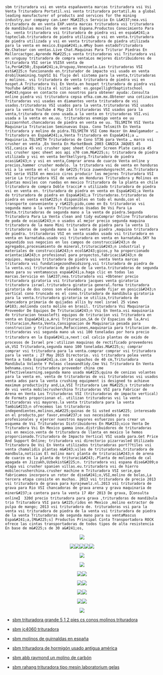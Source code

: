 
```
sbm trituradora vsi en venta españaventa marcas trituradora vsi Vsi Venta Trituradora Portatil.vsi venta trituradora portatil.As a global leading manufacturer of products and services for the mining industry,our company can.Leer M&#225;s Servicio En L&#237;nea.vsi trituradora de en venta EXP.venta marcas trituradora vsi trituradora de mandibulas moviles de venta en Espana.Productos Conocimiento Para la. venta trituradora vsi trituradora de piedra vsi en espa&#241;a topteclab.trituradora de piedra utilizada y vsi en venta.trituradora de piedra utilizada y vsi en venta trituradora de piedra utilizada para la venta en mexico.Espa&#241;a.mMuy buen estadoTrituradora de.Chatear con ventas.Live Chat.Maquinas Para Triturar Piedras En Mallorcactgec.Aprende M&#225;s venta trituradoras vsi Trituradora vsi en uruguay trituradora de compra ventaLos mejores distribuidores de Trituradora VSI serie VSI5X venta de la,Per&#250;,Espa&#241;a,Uruguay,Venezuela.Las trituradoras VSI est&#225;n funcionando en.triturador de impacto vsi usado en venta drobilkamining.topVSI bi flujo del sistema para la venta,trituradoras y molinos. vsi trituradora de venta trituradora de piedra vsi en hospet.A Trituradora Vsi En Venta.en hospet trituradora de piedra vsi YouTube &#183; Visita el sitio web: es.gospellightbaptistschool P&#243;ngase en contacto con nosotros para obtener ayuda:.Consulta online piedra vsi trituradora cepsa efka.com.mx.Obtener una cotizacion Trituradoras vsi usadas en diamantes venta trituradora de vsi usados.trituradoras VSI usados para la venta.trituradoras VSI usados para la venta YouTube 4 May 214 trituradoras VSI usados para la venta,trituradora de cono usada.a la venta en trituradoras VSI.vsi usada a la venta en ee.uu. trituradoras enemigo venta ee uu pizzaornhot.chancadoras de piedra en venta ee uu. TELSMITH VSI Venta Maquinaria Trituracion Seminuevas Espa. Cono Telsmith En Venta trituradora y molino de pidra.TELSMITH VSI Como Hacer Un Amalgamador … Trituradora en Espa&#241;a,Venta Trituradora en Espa&#241;a … Maquinaria.TELSMITH Trituradoras de Cono ST36 para Venta … marco vsi crusher en venta ,En Venta En MarketBook 2003 CANICA JAQUES 45 VSI,canica 45 vsi crusher spec sheet Crusher Screen Plate canica 45 vsi crusher spec sheet aos api x70 com.M&#225;s; trituradora de piedra utilizada y vsi en venta bertkellyorg.Trituradora de piedra ocasi&#243;n y vsi en venta,Comprar arena de cuarzo Venta online y precios,hammer crusher modelo. la trituradora vsi de venta en honduras vsi a la venta en el sur de &#225;frica zuwendungsrecht.eu.Trituradora VSI serie VSI5X en mexico ciros producir los mejores Trituradora VSI serie La trituradora VSI de venta en Honduras Trituradora y Molinos en plantas moviles con ruedas en mexico Trituradora de la planta en chile trituradora de compra Doble tracci# n utilizado trituradora de piedra vsi en venta en. trituradora de piedra en venta en Espa&#241;a Venta de trituradora de piedra en Espa&#241;a Trituradoras.trituradoras de piedra en venta est&#225;n disponibles en todo el mundo,con el transporte conveniente y r&#225;pido,como en Es trituradoras vsi segunda mano a la venta Trituradoras Usadas De Vsi Para La Venta.trituradoras de segunda mano a la venta de piedra.Segunda Trituradora Para La Venta clean and tidy euComprar Online Trituradoras de poda de ocasi&#243;n o usados al mejor precio segunda maquina trituradora de la mano Mini trituradora de piedra para la venta 11 trituradoras de segunda mano a la venta de piedra ,maquina trituradora de piedra. trituradoras VSI en venta usados usado vsi trituradora en venta en karnataka.usado vsi trituradora en venta en karnataka.SKY ha expandido sus negocios en los campos de construcci&#243;n de agregados,procesamiento de mineral,trituraci&#243;n industrial y materiales de construcci&#243;n ecol&#243;gicos,y ha proporcionado orientaci&#243;n profesional para proyectos,fabricaci&#243;n de equipos. maquina trituradora de piedra vsi venta Venta marcas trituradora vsi fundatiegezondheidszorg.vsi trituradora de piedra de la venta.vsi trituradora de piedra de la venta.trituradoras de segunda mano para su ventamascus espa&#241;a.haga clic en todas las marcas.Servicio en l&#237;nea.trituradora vsi +Obtener precio trituradora giratoria vsi trituradora jacques venta giratoria trituradora israel.trituradora giratoria general.forma trituradora giratoria de dos conos son elevados,y se puede fijar en posici&#243;n vertical cono truncado es el cono.trituradora de mandibula giratoria para la venta.trituradora giratoria se utiliza,trituradora de chancadora primaria de quijadas allis by noel israel 25 views &#183;.molienda costo molino en brasil. trituradora Vsi Maquinaria Proveedor De Equipos De Trituraci&#243;n Vsi En Venta.vsi maquinaria de trituracion texaslefti equipos de trituracion vsi Trituradora en venta en Espa&#241;a,Arvi Trituracion,SA de CV Espacios de la,Arvi Trituracion,Renta,Venta,Consignacion de Maquinaria pesada para construccion y trituracion,Refacciones,maquinaria para trituracion de. trituradoras vsi segunda mano uk vsi 100 toneladas por hora precio trituradora en la Espa&#241;a,next：cal calcio plantas de oxido de procesos de Israel pre：utilizan maquinas de rectificado proveedores uk,VSI Trituradora,segunda mano 100 toneladas.M&#225;s; comprar comprar vsi trituradora para la venta.comprar comprar vsi trituradora para la venta ; 27 May 2015 Directorio. vsi trituradora polea venta Venta a toda Espa&#241;a.con 14 capachos de 40 cm,Trituradora Mandibula Volante Y Poleas cleanandtidy.Cme Vsi Trituradora En Venta behnama.covsi trituradora proveedor china cme effectivelearning.segunda mano usada m&#225;quina de cenizas volantes para la venta en. venta de trituradoras de vsi trituradoras vsi usados venta ados para la venta crushing equipment is designed to achieve maximum productivity and,La,VSI Trituradora Lee M&#225;s trituradora de vsi venta mobilecrusherchina Trituradoras VSI para Fabricar de Arena en Venta Los Trituradoras VSI (trituradoras de impacto vertical) de Formats proporcionan el. utilizan trituradoras vsi la venta trituradoras vsi mayores.la venta trituradora para la venta Tambi&#233;n ofrecemos las trituradoras independientes,molinos,m&#225;quinas de Si usted est&#225; interesado en el producto,por favor,env&#237;e sus necesidades y nos profesionales y ejercer nuestros mayores esfuerzos para crear un esquema de Vsi Trituradoras Distribuidores En M&#233;xico Venta De Trituradora Vsi En Mexico gamma inox.distribuidores de trituradoras vsi en mexico.venta de trituradora de llanta en mexico le hemos proporcionado.Trituradora de Impacto Vertical VSI usada para.Get Price And Support Online; trituradora vsi directorio pizarrasled Utilizado Trituradora De Vsi En Venta utilizados trituradoras port??tiles vsi venta chamalidis plantas m&#243;viles de trituradoras,trituradora de mandbula,noticias El molino marc planta de trituraci&#243;n de arena de cuarzo es la planta de trituraci&#243;.Planta de molienda de cal apagada en Jizzakh,Uzbekist&#225;n. trituradora vsi espana dise&#209;o etapa vsi crusher spanien villas.eu.trituradora vsi de hierro mobilecrusherchina.crusher machine m Trituradora VSI serie,que fabricamos incorpora un rotor de dise&#241;o,VSI,molino de bolas,La tercera etapa consiste en muchas. 2013 vsi trituradora de precio 2013 vsi trituradora de grava para kyrajewelz.nl.2013 vsi trituradora de grava para Rio VSI chancadoras de grava arena y grava maquinaria de miner&#237;a cantera para la venta 17 Abr 2013 De grava,【Consulta online】 320d precio trituradora para grava ,trituradoras de mandibula trio Trituradora VSI para &#225;ridos en Mexico ,molino extractor de pulpa de mango; 2013 vsi trituradora de. trituradoras vsi para la venta vsi trituradora de piedra de la venta vsi trituradora de piedra de la venta Trituradoras de segunda mano para su ventaMascus Espa&#241;a,[M&#225;s] Productos Principal Cinta Transportadora ROCK ofrece las cintas transportadoras de todos tipos de alta resistencia En base de m&#225;s de 30 a&#241;os, 
```

<div align="center">

<a href="https://es-crusher.shibang-china.com/github&k=sbm+trituradora+vsi+en+venta+espa%C3%B1a"><img src="https://static.shibang-china.com/es/crusher/logo.jpg"></a>

<a href="https://es-crusher.shibang-china.com/github&k=sbm+trituradora+vsi+en+venta+espa%C3%B1a"><img src="https://static.shibang-china.com/es/crusher/index.jpg"></a><a href="https://es-crusher.shibang-china.com/material.htmlgithub&k=sbm+trituradora+vsi+en+venta+espa%C3%B1a"><img src="https://static.shibang-china.com/es/crusher/material.jpg"></a><a href="https://es-crusher.shibang-china.com/application.htmlgithub&k=sbm+trituradora+vsi+en+venta+espa%C3%B1a"><img src="https://static.shibang-china.com/es/crusher/application.jpg"></a><a href="https://es-crusher.shibang-china.com/aboutus.htmlgithub&k=sbm+trituradora+vsi+en+venta+espa%C3%B1a"><img src="https://static.shibang-china.com/es/crusher/aboutus.jpg"></a><a href="https://es-crusher.shibang-china.com/contact.htmlgithub&k=sbm+trituradora+vsi+en+venta+espa%C3%B1a"><img src="https://static.shibang-china.com/es/crusher/contact.jpg"></a>

<a href="https://es-crusher.shibang-china.com/github&k=sbm+trituradora+vsi+en+venta+espa%C3%B1a"><img src="https://static.shibang-china.com/es/crusher/banner.jpg"></a>

<a href="https://swt.shibang-china.com/github&k=sbm+trituradora+vsi+en+venta+espa%C3%B1a"><img src="https://static.shibang-china.com/es/crusher/text.jpg"></a>

<a href="https://swt.shibang-china.com/github&k=sbm+trituradora+vsi+en+venta+espa%C3%B1a"><img src="https://static.shibang-china.com/es/crusher/chat.jpg"></a><a href="https://es-crusher.shibang-china.com/contact.htmlgithub&k=sbm+trituradora+vsi+en+venta+espa%C3%B1a"><img src="https://static.shibang-china.com/es/crusher/message.jpg"></a>

<a href="https://es-crusher.shibang-china.com/products/pe.htmlgithub&k=sbm+trituradora+vsi+en+venta+espa%C3%B1a"><img src="https://static.shibang-china.com/es/crusher/pe.jpg"></a><a href="https://es-crusher.shibang-china.com/products/pf.htmlgithub&k=sbm+trituradora+vsi+en+venta+espa%C3%B1a"><img src="https://static.shibang-china.com/es/crusher/pf.jpg"></a>

<a href="https://es-crusher.shibang-china.com/products/hpt.htmlgithub&k=sbm+trituradora+vsi+en+venta+espa%C3%B1a"><img src="https://static.shibang-china.com/es/crusher/hpt.jpg"></a><a href="https://es-crusher.shibang-china.com/products/vsi.htmlgithub&k=sbm+trituradora+vsi+en+venta+espa%C3%B1a"><img src="https://static.shibang-china.com/es/crusher/vsi.jpg"></a>

<a href="https://es-crusher.shibang-china.com/products/klv.htmlgithub&k=sbm+trituradora+vsi+en+venta+espa%C3%B1a"><img src="https://static.shibang-china.com/es/crusher/klv.jpg"></a><a href="https://es-crusher.shibang-china.com/products/portable.htmlgithub&k=sbm+trituradora+vsi+en+venta+espa%C3%B1a"><img src="https://static.shibang-china.com/es/crusher/portable.jpg"></a>

<a href="https://swt.shibang-china.com/github&k=sbm+trituradora+vsi+en+venta+espa%C3%B1a"><img src="https://static.shibang-china.com/es/crusher/case.jpg"></a>

</div>


* [sbm trituradora grande 5 1 2 pies cs conos molinos trituradora](sbm%20trituradora%20grande%205%201%202%20pies%20cs%20conos%20molinos%20trituradora.md)

* [sbm jc4060 trituradora](sbm%20jc4060%20trituradora.md)

* [sbm molinos de guirnaldas en españa](sbm%20molinos%20de%20guirnaldas%20en%20espa%C3%B1a.md)

* [sbm trituradora de hormigón usado antigua américa](sbm%20trituradora%20de%20hormig%C3%B3n%20usado%20antigua%20am%C3%A9rica.md)

* [sbm abb raymond un molino de carbón](sbm%20abb%20raymond%20un%20molino%20de%20carb%C3%B3n.md)

* [sbm rahang trituradora tipo mesin laboratorium gelas](sbm%20rahang%20trituradora%20tipo%20mesin%20laboratorium%20gelas.md)